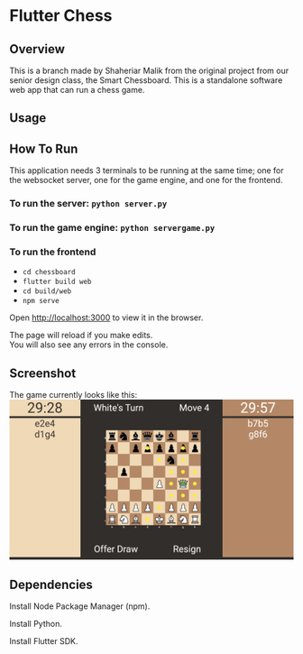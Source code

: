 # Flutter Chess

## Overview
This is a branch made by Shaheriar Malik from the original project from our senior design class, the Smart Chessboard. This is a standalone software web app that can run a chess game.

## Usage

## How To Run
This application needs 3 terminals to be running at the same time; one for the websocket server, one for the game engine, and one for the frontend.


### To run the server: `python server.py`

### To run the game engine: `python servergame.py`

### To run the frontend
- `cd chessboard`
- `flutter build web`
- `cd build/web`
- `npm serve`

Open [http://localhost:3000](http://localhost:3000) to view it in the browser.

The page will reload if you make edits.<br />
You will also see any errors in the console.
## Screenshot
The game currently looks like this:
![game](https://github.com/shaheriar/FlutterChess/blob/main/game.png?raw=true)

## Dependencies
Install Node Package Manager (npm).

Install Python.

Install Flutter SDK.

